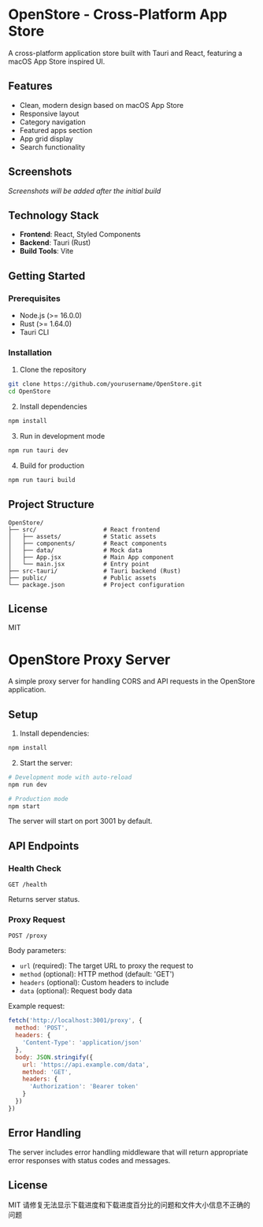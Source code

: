 # OpenStore - Cross-Platform App Store

A cross-platform application store built with Tauri and React, featuring a macOS App Store inspired UI.

## Features

- Clean, modern design based on macOS App Store
- Responsive layout
- Category navigation
- Featured apps section
- App grid display
- Search functionality

## Screenshots

*Screenshots will be added after the initial build*

## Technology Stack

- **Frontend**: React, Styled Components
- **Backend**: Tauri (Rust)
- **Build Tools**: Vite

## Getting Started

### Prerequisites

- Node.js (>= 16.0.0)
- Rust (>= 1.64.0)
- Tauri CLI

### Installation

1. Clone the repository
```bash
git clone https://github.com/yourusername/OpenStore.git
cd OpenStore
```

2. Install dependencies
```bash
npm install
```

3. Run in development mode
```bash
npm run tauri dev
```

4. Build for production
```bash
npm run tauri build
```

## Project Structure

```
OpenStore/
├── src/                   # React frontend
│   ├── assets/            # Static assets
│   ├── components/        # React components
│   ├── data/              # Mock data
│   ├── App.jsx            # Main App component
│   └── main.jsx           # Entry point
├── src-tauri/             # Tauri backend (Rust)
├── public/                # Public assets
└── package.json           # Project configuration
```

## License

MIT

# OpenStore Proxy Server

A simple proxy server for handling CORS and API requests in the OpenStore application.

## Setup

1. Install dependencies:
```bash
npm install
```

2. Start the server:
```bash
# Development mode with auto-reload
npm run dev

# Production mode
npm start
```

The server will start on port 3001 by default.

## API Endpoints

### Health Check
```
GET /health
```
Returns server status.

### Proxy Request
```
POST /proxy
```
Body parameters:
- `url` (required): The target URL to proxy the request to
- `method` (optional): HTTP method (default: 'GET')
- `headers` (optional): Custom headers to include
- `data` (optional): Request body data

Example request:
```javascript
fetch('http://localhost:3001/proxy', {
  method: 'POST',
  headers: {
    'Content-Type': 'application/json'
  },
  body: JSON.stringify({
    url: 'https://api.example.com/data',
    method: 'GET',
    headers: {
      'Authorization': 'Bearer token'
    }
  })
})
```

## Error Handling

The server includes error handling middleware that will return appropriate error responses with status codes and messages.

## License

MIT
请修复无法显示下载进度和下载进度百分比的问题和文件大小信息不正确的问题
